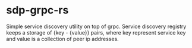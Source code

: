 # sdp-grpc-rs

Simple service discovery utility on top of grpc. Service discovery registry keeps a storage of {key - {value}} pairs, 
where key represent service key and value is a collection of peer ip addresses.
